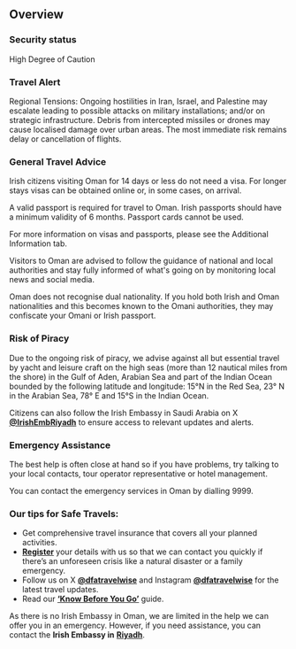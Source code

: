 ## Overview

### **Security status**

High Degree of Caution

### **Travel Alert**

Regional Tensions: Ongoing hostilities in Iran, Israel, and Palestine may escalate leading to possible attacks on military installations; and/or on strategic infrastructure. Debris from intercepted missiles or drones may cause localised damage over urban areas. The most immediate risk remains delay or cancellation of flights.

### **General Travel Advice**

Irish citizens visiting Oman for 14 days or less do not need a visa. For longer stays visas can be obtained online or, in some cases, on arrival.

A valid passport is required for travel to Oman. Irish passports should have a minimum validity of 6 months. Passport cards cannot be used.

For more information on visas and passports, please see the Additional Information tab.

Visitors to Oman are advised to follow the guidance of national and local authorities and stay fully informed of what's going on by monitoring local news and social media.

Oman does not recognise dual nationality. If you hold both Irish and Oman nationalities and this becomes known to the Omani authorities, they may confiscate your Omani or Irish passport.

### **Risk of Piracy**

Due to the ongoing risk of piracy, we advise against all but essential travel by yacht and leisure craft on the high seas (more than 12 nautical miles from the shore) in the Gulf of Aden, Arabian Sea and part of the Indian Ocean bounded by the following latitude and longitude: 15°N in the Red Sea, 23° N in the Arabian Sea, 78° E and 15°S in the Indian Ocean.

Citizens can also follow the Irish Embassy in Saudi Arabia on X [**@IrishEmbRiyadh**](https://twitter.com/irishembriyadh) to ensure access to relevant updates and alerts.

### **Emergency Assistance**

The best help is often close at hand so if you have problems, try talking to your local contacts, tour operator representative or hotel management.

You can contact the emergency services in Oman by dialling 9999.

### **Our tips for Safe Travels:**

* Get comprehensive travel insurance that covers all your planned activities.
* [**Register**](/en/dfa/overseas-travel/citizens-registration/) your details with us so that we can contact you quickly if there’s an unforeseen crisis like a natural disaster or a family emergency.
* Follow us on X [**@dfatravelwise**](https://www.x.com/DFATravelWise) and Instagram [**@dfatravelwise**](https://www.instagram.com/dfatravelwise) for the latest travel updates.
* Read our [**‘Know Before You Go’**](/en/dfa/overseas-travel/know-before-you-go-/) guide.

As there is no Irish Embassy in Oman, we are limited in the help we can offer you in an emergency. However, if you need assistance, you can contact the **Irish Embassy in** [**Riyadh**](/en/saudiarabia/riyadh/).